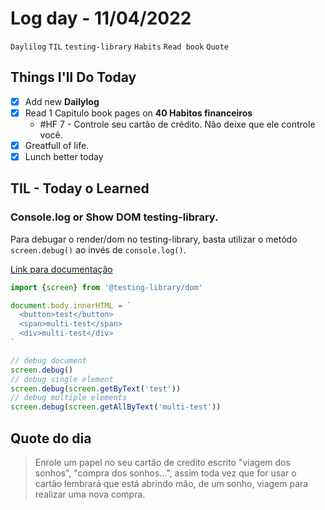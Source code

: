 # Log day - 11/04/2022

`Daylilog` `TIL` `testing-library` `Habits` `Read book` `Quote`  

## Things I'll Do Today

- [x] Add new **Dailylog**
- [x] Read 1 Capitulo book pages on **40 Habitos financeiros** 
  - #HF 7 - Controle seu cartão de crédito. Não deixe que ele controle você. 
- [x] Greatfull of life.
- [x] Lunch better today 

## TIL - Today o Learned

### Console.log or Show DOM testing-library.

Para debugar o render/dom no testing-library, basta utilizar o metódo `screen.debug()` ao invés de `console.log()`.

[Link para documentação](https://testing-library.com/docs/queries/about/#screendebug)


```js
import {screen} from '@testing-library/dom'

document.body.innerHTML = `
  <button>test</button>
  <span>multi-test</span>
  <div>multi-test</div>
`

// debug document
screen.debug()
// debug single element
screen.debug(screen.getByText('test'))
// debug multiple elements
screen.debug(screen.getAllByText('multi-test'))
```

## Quote do dia

> Enrole um papel no seu cartão de credito escrito "viagem dos sonhos", "compra dos sonhos...", assim toda vez que for usar o cartão lembrará que está abrindo mão, de um sonho, viagem para realizar uma nova compra.
  


